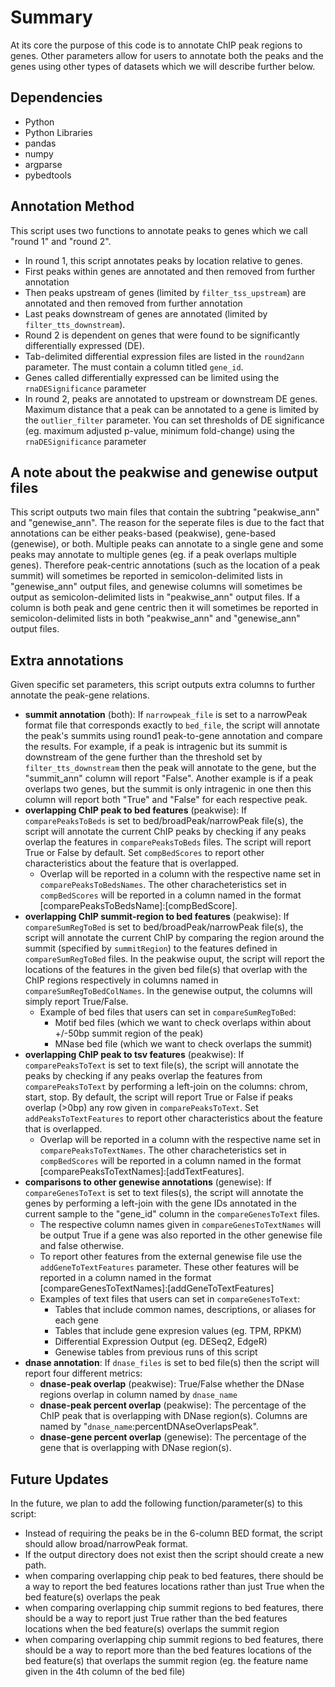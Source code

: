 # Summary

At its core the purpose of this code is to annotate ChIP peak regions to 
genes. Other parameters allow for users to annotate both the peaks and the 
genes using other types of datasets which we will describe further below.

## Dependencies

* Python
* Python Libraries
 * pandas
 * numpy
 * argparse
 * pybedtools

## Annotation Method

This script uses two functions to annotate peaks to genes which we call "round 1" and "round 2". 
* In round 1, this script annotates peaks by location relative to genes. 
 * First peaks within genes are annotated and then removed from further annotation
 * Then peaks upstream of genes (limited by `filter_tss_upstream`) are annotated and then removed from further annotation
 * Last peaks downstream of genes are annotated (limited by `filter_tts_downstream`). 
* Round 2 is dependent on genes that were found to be significantly differentially expressed (DE). 
 * Tab-delimited differential expression files are listed in the `round2ann` 
parameter. The must contain a column titled `gene_id`.
 * Genes called differentially expressed can be limited using the `rnaDESignificance` parameter
 * In round 2, peaks are annotated to upstream or downstream DE genes. Maximum distance that a peak can be annotated to a gene is limited by the `outlier_filter` parameter. You can set thresholds of DE significance (eg. maximum adjusted p-value, minimum fold-change) using the `rnaDESignificance` parameter

## A note about the peakwise and genewise output files

This script outputs two main files that contain the subtring "peakwise_ann" and "genewise_ann". The reason for the seperate files is due to the fact that annotations can be either peaks-based (peakwise), gene-based (genewise), or both. Multiple peaks can annotate to a single gene and some peaks may annotate to multiple genes (eg. if a peak overlaps multiple genes). Therefore peak-centric annotations (such as the location of a peak summit) will sometimes be reported in semicolon-delimited lists in "genewise_ann" output files, and genewise columns will sometimes be output as semicolon-delimited lists in "peakwise_ann" output files. If a column is both peak and gene centric then it will sometimes be reported in semicolon-delimited lists in both "peakwise_ann" and "genewise_ann" output files.

## Extra annotations

Given specific set parameters, this script outputs extra columns to further annotate the peak-gene relations. 

* **summit annotation** (both): If `narrowpeak_file` is set to a narrowPeak format file that corresponds exactly to `bed_file`, the script will annotate the peak's summits using round1 peak-to-gene annotation and compare the results. For example, if a peak is intragenic but its summit is downstream of the gene further than the threshold set by `filter_tts_downstream` then the peak will annotate to the gene, but the "summit_ann" column will report "False". Another example is if a peak overlaps two genes, but the summit is only intragenic in one then this column will report both "True" and "False" for each respective peak.
* **overlapping ChIP peak to bed features** (peakwise): If `comparePeaksToBeds` is set to bed/broadPeak/narrowPeak file(s), the script will annotate the current ChIP peaks by checking if any peaks overlap the features in `comparePeaksToBeds` files. The script will report True or False by default. Set `compBedScores` to report other characteristics about the feature that is overlapped. 
	* Overlap will be reported in a column with the respective name set in `comparePeaksToBedsNames`. The other characheteristics set in  `compBedScores` will be reported in a column named in the format [comparePeaksToBedsName]:[compBedScore].
* **overlapping ChIP summit-region to bed features** (peakwise): If `compareSumRegToBed` is set to bed/broadPeak/narrowPeak file(s), the script will annotate the current ChIP by comparing the region around the summit (specified by `summitRegion`) to the features defined in `compareSumRegToBed` files. In the peakwise ouput, the script will report the locations of the features in the given bed file(s) that overlap with the ChIP regions respectively in columns named in `compareSumRegToBedColNames`. In the genewise output, the columns will simply report True/False. 
	* Example of bed files that users can set in `compareSumRegToBed`:
		* Motif bed files (which we want to check overlaps within about +/-50bp summit region of the peak)
		* MNase bed file (which we want to check overlaps the summit)
* **overlapping ChIP peak to tsv features** (peakwise): If `comparePeaksToText` is set to text file(s), the script will annotate the peaks by checking if any peaks overlap the features from `comparePeaksToText` by performing a left-join on the columns: chrom, start, stop. By default, the script will report True or False if peaks overlap (>0bp) any row given in `comparePeaksToText`. Set `addPeaksToTextFeatures` to report other characteristics about the feature that is overlapped.
	* Overlap will be reported in a column with the respective name set in `comparePeaksToTextNames`. The other characheteristics set in  `compBedScores` will be reported in a column named in the format [comparePeaksToTextNames]:[addTextFeatures].
* **comparisons to other genewise annotations** (genewise): If `compareGenesToText` is set to text files(s), the script will annotate the genes by performing a left-join with the gene IDs annotated in the current sample to the "gene_id" column in the `compareGenesToText` files.
	* The respective column names given in `compareGenesToTextNames` will be output True if a gene was also reported in the other genewise file and false otherwise. 
	* To report other features from the external genewise file use the `addGeneToTextFeatures` parameter. These other features will be reported in a column named in the format [compareGenesToTextNames]:[addGeneToTextFeatures]
	* Examples of text files that users can set in `compareGenesToText`:
		* Tables that include common names, descriptions, or aliases for each gene
		* Tables that include gene expresion values (eg. TPM, RPKM)
		* Differential Expression Output (eg. DESeq2, EdgeR)
		* Genewise tables from previous runs of this script 
* **dnase annotation**: If `dnase_files` is set to bed file(s) then the script will report four different metrics:
	* **dnase-peak overlap** (peakwise): True/False whether the DNase regions overlap in column named by `dnase_name` 
	* **dnase-peak percent overlap** (peakwise):  The percentage of the ChIP peak that is overlapping with DNase region(s). Columns are named by "`dnase_name`:percentDNAseOverlapsPeak".
	* **dnase-gene percent overlap** (genewise):  The percentage of the gene that is overlapping with DNase region(s).

## Future Updates
In the future, we plan to add the following function/parameter(s) to this script:
* Instead of requiring the peaks be in the 6-column BED format, the script should allow broad/narrowPeak format.
* If the output directory does not exist then the script should create a new path.
* when comparing overlapping chip peak to bed features, there should be a way to report the bed features locations rather than just True when the bed feature(s) overlaps the peak
* when  comparing overlapping chip summit regions to bed features, there should be a way to report just True rather than the bed features locations when the bed feature(s) overlaps the summit region
* when  comparing overlapping chip summit regions to bed features, there should be a way to report more than the bed features locations of the bed feature(s) that overlaps the summit region (eg. the feature name given in the 4th column of the bed file)